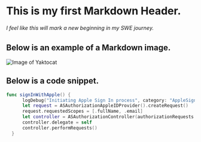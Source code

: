 # This is my first Markdown Header.
###### I feel like this will mark a new beginning in my SWE journey.

## Below is an example of a Markdown image.

![Image of Yaktocat](https://octodex.github.com/images/yaktocat.png)

## Below is a code snippet.

```swift
func signInWithApple() {
      logDebug("Initiating Apple Sign In process", category: "AppleSignInViewModel")
      let request = ASAuthorizationAppleIDProvider().createRequest()
      request.requestedScopes = [.fullName, .email]
      let controller = ASAuthorizationController(authorizationRequests: [request])
      controller.delegate = self
      controller.performRequests()
  }
```
